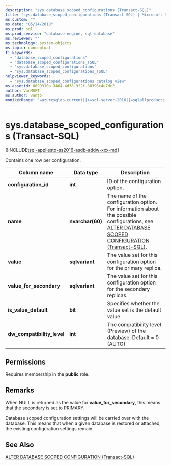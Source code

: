 ```yaml
---
description: "sys.database_scoped_configurations (Transact-SQL)"
title: "sys.database_scoped_configurations (Transact-SQL) | Microsoft Docs"
ms.custom: ""
ms.date: "05/14/2018"
ms.prod: sql
ms.prod_service: "database-engine, sql-database"
ms.reviewer: ""
ms.technology: system-objects
ms.topic: conceptual
f1_keywords: 
  - "database_scoped_configurations"
  - "database_scoped_configurations_TSQL"
  - "sys.database_scoped_configurations"
  - "sys.database_scoped_configurations_TSQL"
helpviewer_keywords: 
  - "sys.database_scoped_configurations catalog view"
ms.assetid: 8899310a-3464-4d38-9f2f-88396c4e7dc2
author: VanMSFT
ms.author: vanto
monikerRange: "=azuresqldb-current||>=sql-server-2016||=sqlallproducts-allversions||>=sql-server-linux-2017||=azuresqldb-mi-current||= azure-sqldw-latest"
---
```

# sys.database_scoped_configurations (Transact-SQL)

[!INCLUDE[tsql-appliesto-ss2016-asdb-addw-xxx-md](../../includes/tsql-appliesto-ss2016-asdb-asdw-xxx-md.md)]

Contains one row per configuration. 

|Column name|Data type|Description|
|-----------------|---------------|-----------------|
|**configuration_id**|**int**|ID of the configuration option.|
|**name**|**nvarchar(60)**|The name of the configuration option. For information about the possible configurations, see [ALTER DATABASE SCOPED CONFIGURATION &#40;Transact-SQL&#41;](../../t-sql/statements/alter-database-scoped-configuration-transact-sql.md).|
|**value**|**sqlvariant**|The value set for this configuration option for the primary replica.|
|**value_for_secondary**|**sqlvariant**|The value set for this configuration option for the secondary replicas.|
|**is_value_default**|**bit** |Specifies whether the value set is the default value.|
|**dw_compatibility_level**|**int**|The compatibility level (Preview) of the database.  Default = 0 (AUTO)|

## <a name="Permissions"></a> Permissions

Requires membership in the **public** role.

## Remarks

When NULL is returned as the value for **value_for_secondary**, this means that the secondary is set to PRIMARY.
 
Database scoped configuration settings will be carried over with the database. This means that when a given database is restored or attached, the existing configuration settings remain.

## See Also

[ALTER DATABASE SCOPED CONFIGURATION &#40;Transact-SQL&#41;](../../t-sql/statements/alter-database-scoped-configuration-transact-sql.md)

